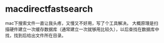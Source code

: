 # macdirectfastsearch
mac下搜索文件一直让我头疼，又慢又不好用，写了个工具解决。 大概原理是扫描硬件建立一次缓存数据库（通常建立一次就够用比较久），以后查找在数据库中找，找到后给出文件所在目录。
